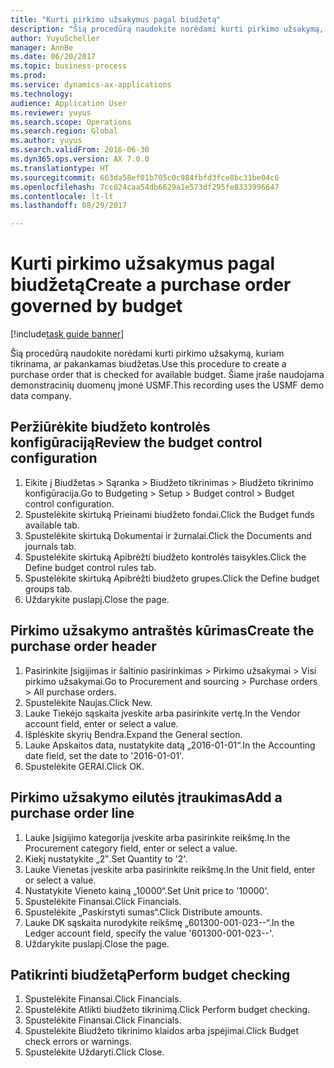 ```yaml
--- 
title: "Kurti pirkimo užsakymus pagal biudžetą"
description: "Šią procedūrą naudokite norėdami kurti pirkimo užsakymą, kuriam tikrinama, ar pakankamas biudžetas."
author: YuyuScheller
manager: AnnBe
ms.date: 06/20/2017
ms.topic: business-process
ms.prod: 
ms.service: dynamics-ax-applications
ms.technology: 
audience: Application User
ms.reviewer: yuyus
ms.search.scope: Operations
ms.search.region: Global
ms.author: yuyus
ms.search.validFrom: 2016-06-30
ms.dyn365.ops.version: AX 7.0.0
ms.translationtype: HT
ms.sourcegitcommit: 663da58ef01b705c0c984fbfd3fce8bc31be04c6
ms.openlocfilehash: 7cc024caa54db6629a1e573df295fe8333996647
ms.contentlocale: lt-lt
ms.lasthandoff: 08/29/2017

---
```

# <a name="create-a-purchase-order-governed-by-budget"></a><span data-ttu-id="30379-103">Kurti pirkimo užsakymus pagal biudžetą</span><span class="sxs-lookup"><span data-stu-id="30379-103">Create a purchase order governed by budget</span></span>

[!include[task guide banner](../../includes/task-guide-banner.md)]

<span data-ttu-id="30379-104">Šią procedūrą naudokite norėdami kurti pirkimo užsakymą, kuriam tikrinama, ar pakankamas biudžetas.</span><span class="sxs-lookup"><span data-stu-id="30379-104">Use this procedure to create a purchase order that is checked for available budget.</span></span> <span data-ttu-id="30379-105">Šiame įraše naudojama demonstracinių duomenų įmonė USMF.</span><span class="sxs-lookup"><span data-stu-id="30379-105">This recording uses the USMF demo data company.</span></span>


## <a name="review-the-budget-control-configuration"></a><span data-ttu-id="30379-106">Peržiūrėkite biudžeto kontrolės konfigūraciją</span><span class="sxs-lookup"><span data-stu-id="30379-106">Review the budget control configuration</span></span>
1. <span data-ttu-id="30379-107">Eikite į Biudžetas > Sąranka > Biudžeto tikrinimas > Biudžeto tikrinimo konfigūracija.</span><span class="sxs-lookup"><span data-stu-id="30379-107">Go to Budgeting > Setup > Budget control > Budget control configuration.</span></span>
2. <span data-ttu-id="30379-108">Spustelėkite skirtuką Prieinami biudžeto fondai.</span><span class="sxs-lookup"><span data-stu-id="30379-108">Click the Budget funds available tab.</span></span>
3. <span data-ttu-id="30379-109">Spustelėkite skirtuką Dokumentai ir žurnalai.</span><span class="sxs-lookup"><span data-stu-id="30379-109">Click the Documents and journals tab.</span></span>
4. <span data-ttu-id="30379-110">Spustelėkite skirtuką Apibrėžti biudžeto kontrolės taisykles.</span><span class="sxs-lookup"><span data-stu-id="30379-110">Click the Define budget control rules tab.</span></span>
5. <span data-ttu-id="30379-111">Spustelėkite skirtuką Apibrėžti biudžeto grupes.</span><span class="sxs-lookup"><span data-stu-id="30379-111">Click the Define budget groups tab.</span></span>
6. <span data-ttu-id="30379-112">Uždarykite puslapį.</span><span class="sxs-lookup"><span data-stu-id="30379-112">Close the page.</span></span>

## <a name="create-the-purchase-order-header"></a><span data-ttu-id="30379-113">Pirkimo užsakymo antraštės kūrimas</span><span class="sxs-lookup"><span data-stu-id="30379-113">Create the purchase order header</span></span>
1. <span data-ttu-id="30379-114">Pasirinkite Įsigijimas ir šaltinio pasirinkimas > Pirkimo užsakymai > Visi pirkimo užsakymai.</span><span class="sxs-lookup"><span data-stu-id="30379-114">Go to Procurement and sourcing > Purchase orders > All purchase orders.</span></span>
2. <span data-ttu-id="30379-115">Spustelėkite Naujas.</span><span class="sxs-lookup"><span data-stu-id="30379-115">Click New.</span></span>
3. <span data-ttu-id="30379-116">Lauke Tiekėjo sąskaita įveskite arba pasirinkite vertę.</span><span class="sxs-lookup"><span data-stu-id="30379-116">In the Vendor account field, enter or select a value.</span></span>
4. <span data-ttu-id="30379-117">Išplėskite skyrių Bendra.</span><span class="sxs-lookup"><span data-stu-id="30379-117">Expand the General section.</span></span>
5. <span data-ttu-id="30379-118">Lauke Apskaitos data, nustatykite datą „2016-01-01“.</span><span class="sxs-lookup"><span data-stu-id="30379-118">In the Accounting date field, set the date to '2016-01-01'.</span></span>
6. <span data-ttu-id="30379-119">Spustelėkite GERAI.</span><span class="sxs-lookup"><span data-stu-id="30379-119">Click OK.</span></span>

## <a name="add-a-purchase-order-line"></a><span data-ttu-id="30379-120">Pirkimo užsakymo eilutės įtraukimas</span><span class="sxs-lookup"><span data-stu-id="30379-120">Add a purchase order line</span></span>
1. <span data-ttu-id="30379-121">Lauke Įsigijimo kategorija įveskite arba pasirinkite reikšmę.</span><span class="sxs-lookup"><span data-stu-id="30379-121">In the Procurement category field, enter or select a value.</span></span>
2. <span data-ttu-id="30379-122">Kiekį nustatykite „2‟.</span><span class="sxs-lookup"><span data-stu-id="30379-122">Set Quantity to '2'.</span></span>
3. <span data-ttu-id="30379-123">Lauke Vienetas įveskite arba pasirinkite reikšmę.</span><span class="sxs-lookup"><span data-stu-id="30379-123">In the Unit field, enter or select a value.</span></span>
4. <span data-ttu-id="30379-124">Nustatykite Vieneto kainą „10000“.</span><span class="sxs-lookup"><span data-stu-id="30379-124">Set Unit price to '10000'.</span></span>
5. <span data-ttu-id="30379-125">Spustelėkite Finansai.</span><span class="sxs-lookup"><span data-stu-id="30379-125">Click Financials.</span></span>
6. <span data-ttu-id="30379-126">Spustelėkite „Paskirstyti sumas“.</span><span class="sxs-lookup"><span data-stu-id="30379-126">Click Distribute amounts.</span></span>
7. <span data-ttu-id="30379-127">Lauke DK sąskaita nurodykite reikšmę „601300-001-023--“.</span><span class="sxs-lookup"><span data-stu-id="30379-127">In the Ledger account field, specify the value '601300-001-023--'.</span></span>
8. <span data-ttu-id="30379-128">Uždarykite puslapį.</span><span class="sxs-lookup"><span data-stu-id="30379-128">Close the page.</span></span>

## <a name="perform-budget-checking"></a><span data-ttu-id="30379-129">Patikrinti biudžetą</span><span class="sxs-lookup"><span data-stu-id="30379-129">Perform budget checking</span></span>
1. <span data-ttu-id="30379-130">Spustelėkite Finansai.</span><span class="sxs-lookup"><span data-stu-id="30379-130">Click Financials.</span></span>
2. <span data-ttu-id="30379-131">Spustelėkite Atlikti biudžeto tikrinimą.</span><span class="sxs-lookup"><span data-stu-id="30379-131">Click Perform budget checking.</span></span>
3. <span data-ttu-id="30379-132">Spustelėkite Finansai.</span><span class="sxs-lookup"><span data-stu-id="30379-132">Click Financials.</span></span>
4. <span data-ttu-id="30379-133">Spustelėkite Biudžeto tikrinimo klaidos arba įspėjimai.</span><span class="sxs-lookup"><span data-stu-id="30379-133">Click Budget check errors or warnings.</span></span>
5. <span data-ttu-id="30379-134">Spustelėkite Uždaryti.</span><span class="sxs-lookup"><span data-stu-id="30379-134">Click Close.</span></span>


